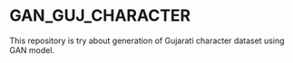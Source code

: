 # GAN_GUJ_CHARACTER
This repository is try about generation of Gujarati character dataset using GAN model.

